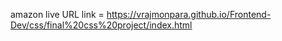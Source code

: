 amazon live URL link = https://vrajmonpara.github.io/Frontend-Dev/css/final%20css%20project/index.html


